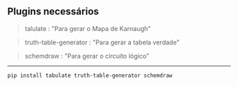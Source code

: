 <h2>
Plugins necessários
</h2>

> talulate : "Para gerar o Mapa de Karnaugh"

> truth-table-generator : "Para gerar a tabela verdade"

> schemdraw : "Para gerar o circuito lógico"

<hr>

```bash
pip install tabulate truth-table-generator schemdraw
```
